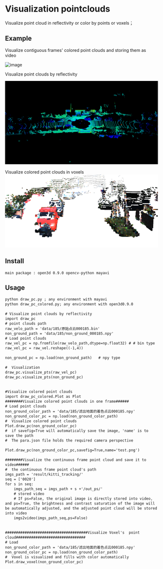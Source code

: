 # Visualization pointclouds 

Visualize point cloud in reflectivity or color by points or voxels；
## Example
Visualize contiguous frames' colored point clouds and storing them as video

![image](https://github.com/XYunaaa/PointcloudVis/blob/master/result/tracking19.gif)

Visualize point clouds by reflectivity

![image](https://github.com/XYunaaa/PointcloudVis/blob/master/result/原始点云_000185.png)

Visualize colored point clouds in voxels
![image](https://github.com/XYunaaa/PointcloudVis/blob/master/result/vexel_000185.png)

## Install
    main package : open3d 0.9.0 opencv-python mayavi
## Usage
    
    python draw_pc.py ; any environment with mayavi
    python draw_pc_colored.py; any environment with open3d0.9.0
    
    # Visualize point clouds by reflectivity
    import draw_pc
    # point clouds path
    raw_velo_path = 'data/185/原始点云000185.bin'
    non_ground_path = 'data/185/non_ground_000185.npy'
    # Load point clouds
    raw_vel_pc = np.fromfile(raw_velo_path,dtype=np.float32) # # bin type
    raw_vel_pc = raw_vel.reshape((-1,4))
    
    non_ground_pc = np.load(non_ground_path)   # npy type
    
    #  Visualization
    draw_pc.visualize_pts(raw_vel_pc)
    draw_pc.visualize_pts(non_ground_pc)


    #Visualize colored point clouds
    import draw_pc_colored.Plot as Plot
    ########Visualize colored point clouds in one frame######
    # Load point clouds
    non_ground_color_path = 'data/185/滤出地面的着色点云000185.npy'
    non_ground_color_pc = np.load(non_ground_color_path)
    #  Visualize colored point clouds
    Plot.draw_pc(non_ground_color_pc)
    #  if savefig=True will automatically save the image, 'name' is to save the path
    #  The para.json file holds the required camera perspective
    
    Plot.draw_pc(non_ground_color_pc,savefig=True,name='test.png')

    ########Visualize the continuous frame point cloud and save it to video######
    #  the continuous frame point cloud's path
    imgs_path = 'result/kitti_tracking/'
    seq = ['0020']
    for s in seq:
        imgs_path_seq = imgs_path + s +'/out_ps/'
        # stored video
        # If ps=False, the original image is directly stored into video, and ps=True, the brightness and contrast saturation of the image will be automatically adjusted, and the adjusted point cloud will be stored into video
        imgs2video(imgs_path_seq,ps=False)


    ######################################Visualize Voxel's  point cloud################################
    # Load
    non_ground_color_path = 'data/185/滤出地面的着色点云000185.npy'
    non_ground_color_pc = np.load(non_ground_color_path)
    #  Voxel is visualized and fills with color automatically
    Plot.draw_voxel(non_ground_color_pc)
